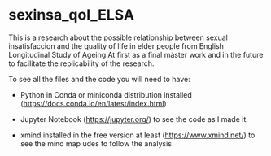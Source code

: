 # sexinsa_qol_ELSA
This is a research about the possible relationship between sexual insatisfaccion and the quality of life in elder people from English Longitudinal Study of Ageing
At first as a final máster work and in the future to facilitate the replicability of the research.

To see all the files and the code you will need to have:

- Python in Conda or miniconda distribution installed (https://docs.conda.io/en/latest/index.html)
- Jupyter Notebook (https://jupyter.org/) to see the code as I made it.

- xmind installed in the free version at least (https://www.xmind.net/) to see the mind map udes to follow the analysis

